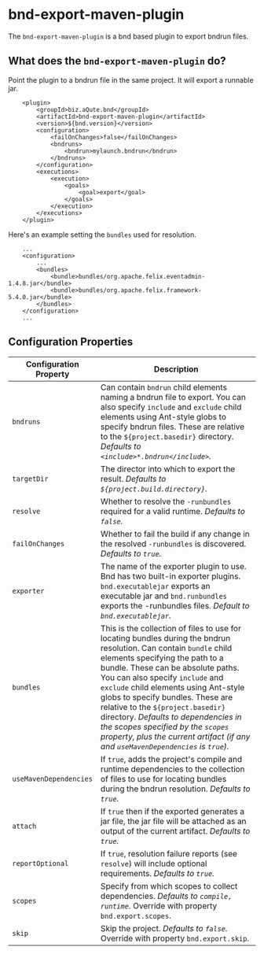 # bnd-export-maven-plugin

The `bnd-export-maven-plugin` is a bnd based plugin to export bndrun files.

## What does the `bnd-export-maven-plugin` do?

Point the plugin to a bndrun file in the same project. It will export a runnable jar.

```
    <plugin>
        <groupId>biz.aQute.bnd</groupId>
        <artifactId>bnd-export-maven-plugin</artifactId>
        <version>${bnd.version}</version>
        <configuration>
            <failOnChanges>false</failOnChanges>
            <bndruns>
                <bndrun>mylaunch.bndrun</bndrun>
            </bndruns>
        </configuration>
        <executions>
            <execution>
                <goals>
                    <goal>export</goal>
                </goals>
            </execution>
        </executions>
    </plugin>
```

Here's an example setting the `bundles` used for resolution.

```
    ...
    <configuration>
        ...
        <bundles>
            <bundle>bundles/org.apache.felix.eventadmin-1.4.8.jar</bundle>
            <bundle>bundles/org.apache.felix.framework-5.4.0.jar</bundle>
        </bundles>
    </configuration>
    ...
```

## Configuration Properties

|Configuration Property | Description |
| ---                   | ---         |
|`bndruns`              | Can contain `bndrun` child elements naming a bndrun file to export. You can also specify `include` and `exclude` child elements using Ant-style globs to specify bndrun files. These are relative to the `${project.basedir}` directory. _Defaults to `<include>*.bndrun</include>`._|
|`targetDir`            | The director into which to export the result. _Defaults to `${project.build.directory}`._|
|`resolve`              | Whether to resolve the `-runbundles` required for a valid runtime. _Defaults to `false`._|
|`failOnChanges`        | Whether to fail the build if any change in the resolved `-runbundles` is discovered. _Defaults to `true`._|
|`exporter`          | The name of the exporter plugin to use. Bnd has two built-in exporter plugins. `bnd.executablejar` exports an executable jar and `bnd.runbundles` exports the -runbundles files. _Default to `bnd.executablejar`._|
|`bundles`              | This is the collection of files to use for locating bundles during the bndrun resolution. Can contain `bundle` child elements specifying the path to a bundle. These can be absolute paths. You can also specify `include` and `exclude` child elements using Ant-style globs to specify bundles. These are relative to the `${project.basedir}` directory. _Defaults to dependencies in the scopes specified by the `scopes` property, plus the current artifact (if any and `useMavenDependencies` is `true`)._ |
|`useMavenDependencies` | If `true`, adds the project's compile and runtime dependencies to the collection of files to use for locating bundles during the bndrun resolution. _Defaults to `true`._|
|`attach` | If `true` then if the exported generates a jar file, the jar file will be attached as an output of the current artifact. _Defaults to `true`._|
|`reportOptional`       | If `true`, resolution failure reports (see `resolve`) will include optional requirements. _Defaults to `true`._|
|`scopes`               | Specify from which scopes to collect dependencies. _Defaults to `compile, runtime`._ Override with property `bnd.export.scopes`.|
|`skip`                 | Skip the project. _Defaults to `false`._ Override with property `bnd.export.skip`.|
